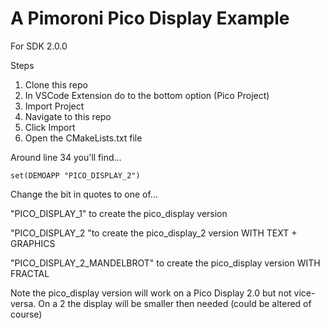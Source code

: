 # A Pimoroni Pico Display Example



For SDK 2.0.0

Steps

1) Clone this repo
2) In VSCode Extension do to the bottom option (Pico Project)
3) Import Project
4) Navigate to this repo
5) Click Import
6) Open the CMakeLists.txt file 

Around line 34 you'll find...

`set(DEMOAPP "PICO_DISPLAY_2")`

Change the bit in quotes to one of...

"PICO_DISPLAY_1" to create the pico_display version

"PICO_DISPLAY_2 "to create the pico_display_2 version WITH TEXT + GRAPHICS

"PICO_DISPLAY_2_MANDELBROT" to create the pico_display version WITH FRACTAL

Note the pico_display version will work on a Pico Display 2.0 but not vice-versa. On a 2 the display will be smaller then needed (could be altered of course)